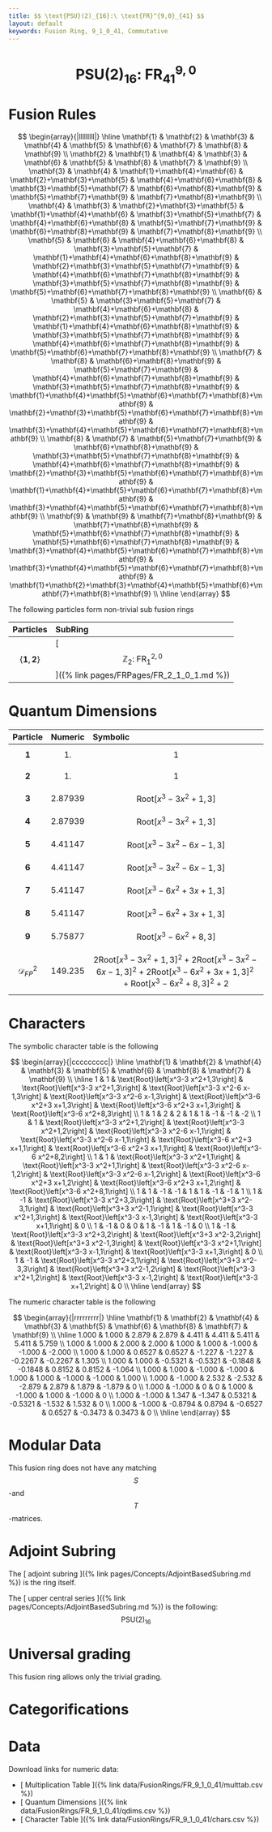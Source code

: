 ```yaml
---
title: $$ \text{PSU}(2)_{16}:\ \text{FR}^{9,0}_{41} $$
layout: default
keywords: Fusion Ring, 9_1_0_41, Commutative
---
```

# $$ \text{PSU}(2)_{16}:\ \text{FR}^{9,0}_{41} $$


# Fusion Rules

$$
\begin{array}{|lllllllll|}
\hline
 \mathbf{1} & \mathbf{2} & \mathbf{3} & \mathbf{4} & \mathbf{5} & \mathbf{6} & \mathbf{7} & \mathbf{8} & \mathbf{9} \\
 \mathbf{2} & \mathbf{1} & \mathbf{4} & \mathbf{3} & \mathbf{6} & \mathbf{5} & \mathbf{8} & \mathbf{7} & \mathbf{9} \\
 \mathbf{3} & \mathbf{4} & \mathbf{1}+\mathbf{4}+\mathbf{6} & \mathbf{2}+\mathbf{3}+\mathbf{5} & \mathbf{4}+\mathbf{6}+\mathbf{8} & \mathbf{3}+\mathbf{5}+\mathbf{7} & \mathbf{6}+\mathbf{8}+\mathbf{9} & \mathbf{5}+\mathbf{7}+\mathbf{9} & \mathbf{7}+\mathbf{8}+\mathbf{9} \\
 \mathbf{4} & \mathbf{3} & \mathbf{2}+\mathbf{3}+\mathbf{5} & \mathbf{1}+\mathbf{4}+\mathbf{6} & \mathbf{3}+\mathbf{5}+\mathbf{7} & \mathbf{4}+\mathbf{6}+\mathbf{8} & \mathbf{5}+\mathbf{7}+\mathbf{9} & \mathbf{6}+\mathbf{8}+\mathbf{9} & \mathbf{7}+\mathbf{8}+\mathbf{9} \\
 \mathbf{5} & \mathbf{6} & \mathbf{4}+\mathbf{6}+\mathbf{8} & \mathbf{3}+\mathbf{5}+\mathbf{7} & \mathbf{1}+\mathbf{4}+\mathbf{6}+\mathbf{8}+\mathbf{9} & \mathbf{2}+\mathbf{3}+\mathbf{5}+\mathbf{7}+\mathbf{9} & \mathbf{4}+\mathbf{6}+\mathbf{7}+\mathbf{8}+\mathbf{9} & \mathbf{3}+\mathbf{5}+\mathbf{7}+\mathbf{8}+\mathbf{9} & \mathbf{5}+\mathbf{6}+\mathbf{7}+\mathbf{8}+\mathbf{9} \\
 \mathbf{6} & \mathbf{5} & \mathbf{3}+\mathbf{5}+\mathbf{7} & \mathbf{4}+\mathbf{6}+\mathbf{8} & \mathbf{2}+\mathbf{3}+\mathbf{5}+\mathbf{7}+\mathbf{9} & \mathbf{1}+\mathbf{4}+\mathbf{6}+\mathbf{8}+\mathbf{9} & \mathbf{3}+\mathbf{5}+\mathbf{7}+\mathbf{8}+\mathbf{9} & \mathbf{4}+\mathbf{6}+\mathbf{7}+\mathbf{8}+\mathbf{9} & \mathbf{5}+\mathbf{6}+\mathbf{7}+\mathbf{8}+\mathbf{9} \\
 \mathbf{7} & \mathbf{8} & \mathbf{6}+\mathbf{8}+\mathbf{9} & \mathbf{5}+\mathbf{7}+\mathbf{9} & \mathbf{4}+\mathbf{6}+\mathbf{7}+\mathbf{8}+\mathbf{9} & \mathbf{3}+\mathbf{5}+\mathbf{7}+\mathbf{8}+\mathbf{9} & \mathbf{1}+\mathbf{4}+\mathbf{5}+\mathbf{6}+\mathbf{7}+\mathbf{8}+\mathbf{9} & \mathbf{2}+\mathbf{3}+\mathbf{5}+\mathbf{6}+\mathbf{7}+\mathbf{8}+\mathbf{9} & \mathbf{3}+\mathbf{4}+\mathbf{5}+\mathbf{6}+\mathbf{7}+\mathbf{8}+\mathbf{9} \\
 \mathbf{8} & \mathbf{7} & \mathbf{5}+\mathbf{7}+\mathbf{9} & \mathbf{6}+\mathbf{8}+\mathbf{9} & \mathbf{3}+\mathbf{5}+\mathbf{7}+\mathbf{8}+\mathbf{9} & \mathbf{4}+\mathbf{6}+\mathbf{7}+\mathbf{8}+\mathbf{9} & \mathbf{2}+\mathbf{3}+\mathbf{5}+\mathbf{6}+\mathbf{7}+\mathbf{8}+\mathbf{9} & \mathbf{1}+\mathbf{4}+\mathbf{5}+\mathbf{6}+\mathbf{7}+\mathbf{8}+\mathbf{9} & \mathbf{3}+\mathbf{4}+\mathbf{5}+\mathbf{6}+\mathbf{7}+\mathbf{8}+\mathbf{9} \\
 \mathbf{9} & \mathbf{9} & \mathbf{7}+\mathbf{8}+\mathbf{9} & \mathbf{7}+\mathbf{8}+\mathbf{9} & \mathbf{5}+\mathbf{6}+\mathbf{7}+\mathbf{8}+\mathbf{9} & \mathbf{5}+\mathbf{6}+\mathbf{7}+\mathbf{8}+\mathbf{9} & \mathbf{3}+\mathbf{4}+\mathbf{5}+\mathbf{6}+\mathbf{7}+\mathbf{8}+\mathbf{9} & \mathbf{3}+\mathbf{4}+\mathbf{5}+\mathbf{6}+\mathbf{7}+\mathbf{8}+\mathbf{9} & \mathbf{1}+\mathbf{2}+\mathbf{3}+\mathbf{4}+\mathbf{5}+\mathbf{6}+\mathbf{7}+\mathbf{8}+\mathbf{9} \\
\hline
\end{array}
$$


The following particles form non-trivial sub fusion rings

| Particles | SubRing |
| :------ | :------ |
| $$ \{\mathbf{1},\mathbf{2}\} $$ | [ $$ \mathbb{Z}_2:\ \text{FR}^{2,0}_{1} $$ ]({% link pages/FRPages/FR_2_1_0_1.md %}) |

# Quantum Dimensions

| Particle | Numeric | Symbolic |
| :------ | :------ | :------ |
| $$ \mathbf{1} $$ | $$ 1. $$ | $$ 1 $$ |
| $$ \mathbf{2} $$ | $$ 1. $$ | $$ 1 $$ |
| $$ \mathbf{3} $$ | $$ 2.87939 $$ | $$ \text{Root}\left[x^3-3 x^2+1,3\right] $$ |
| $$ \mathbf{4} $$ | $$ 2.87939 $$ | $$ \text{Root}\left[x^3-3 x^2+1,3\right] $$ |
| $$ \mathbf{5} $$ | $$ 4.41147 $$ | $$ \text{Root}\left[x^3-3 x^2-6 x-1,3\right] $$ |
| $$ \mathbf{6} $$ | $$ 4.41147 $$ | $$ \text{Root}\left[x^3-3 x^2-6 x-1,3\right] $$ |
| $$ \mathbf{7} $$ | $$ 5.41147 $$ | $$ \text{Root}\left[x^3-6 x^2+3 x+1,3\right] $$ |
| $$ \mathbf{8} $$ | $$ 5.41147 $$ | $$ \text{Root}\left[x^3-6 x^2+3 x+1,3\right] $$ |
| $$ \mathbf{9} $$ | $$ 5.75877 $$ | $$ \text{Root}\left[x^3-6 x^2+8,3\right] $$ |
| $$ \mathcal{D}_{FP}^2 $$ | $$ 149.235 $$ | $$ 2 \text{Root}\left[x^3-3 x^2+1,3\right]^2+2 \text{Root}\left[x^3-3 x^2-6 x-1,3\right]^2+2 \text{Root}\left[x^3-6 x^2+3 x+1,3\right]^2+\text{Root}\left[x^3-6 x^2+8,3\right]^2+2 $$ |

# Characters

The symbolic character table is the following

$$
\begin{array}{|ccccccccc|}
\hline
 \mathbf{1} & \mathbf{2} & \mathbf{4} & \mathbf{3} & \mathbf{5} & \mathbf{6} & \mathbf{8} & \mathbf{7} & \mathbf{9} \\
\hline
 1 & 1 & \text{Root}\left[x^3-3 x^2+1,3\right] & \text{Root}\left[x^3-3 x^2+1,3\right] & \text{Root}\left[x^3-3 x^2-6 x-1,3\right] & \text{Root}\left[x^3-3 x^2-6 x-1,3\right] & \text{Root}\left[x^3-6 x^2+3 x+1,3\right] & \text{Root}\left[x^3-6 x^2+3 x+1,3\right] & \text{Root}\left[x^3-6 x^2+8,3\right] \\
 1 & 1 & 2 & 2 & 1 & 1 & -1 & -1 & -2 \\
 1 & 1 & \text{Root}\left[x^3-3 x^2+1,2\right] & \text{Root}\left[x^3-3 x^2+1,2\right] & \text{Root}\left[x^3-3 x^2-6 x-1,1\right] & \text{Root}\left[x^3-3 x^2-6 x-1,1\right] & \text{Root}\left[x^3-6 x^2+3 x+1,1\right] & \text{Root}\left[x^3-6 x^2+3 x+1,1\right] & \text{Root}\left[x^3-6 x^2+8,2\right] \\
 1 & 1 & \text{Root}\left[x^3-3 x^2+1,1\right] & \text{Root}\left[x^3-3 x^2+1,1\right] & \text{Root}\left[x^3-3 x^2-6 x-1,2\right] & \text{Root}\left[x^3-3 x^2-6 x-1,2\right] & \text{Root}\left[x^3-6 x^2+3 x+1,2\right] & \text{Root}\left[x^3-6 x^2+3 x+1,2\right] & \text{Root}\left[x^3-6 x^2+8,1\right] \\
 1 & 1 & -1 & -1 & 1 & 1 & -1 & -1 & 1 \\
 1 & -1 & \text{Root}\left[x^3-3 x^2+3,3\right] & \text{Root}\left[x^3+3 x^2-3,1\right] & \text{Root}\left[x^3+3 x^2-1,1\right] & \text{Root}\left[x^3-3 x^2+1,3\right] & \text{Root}\left[x^3-3 x-1,3\right] & \text{Root}\left[x^3-3 x+1,1\right] & 0 \\
 1 & -1 & 0 & 0 & 1 & -1 & 1 & -1 & 0 \\
 1 & -1 & \text{Root}\left[x^3-3 x^2+3,2\right] & \text{Root}\left[x^3+3 x^2-3,2\right] & \text{Root}\left[x^3+3 x^2-1,3\right] & \text{Root}\left[x^3-3 x^2+1,1\right] & \text{Root}\left[x^3-3 x-1,1\right] & \text{Root}\left[x^3-3 x+1,3\right] & 0 \\
 1 & -1 & \text{Root}\left[x^3-3 x^2+3,1\right] & \text{Root}\left[x^3+3 x^2-3,3\right] & \text{Root}\left[x^3+3 x^2-1,2\right] & \text{Root}\left[x^3-3 x^2+1,2\right] & \text{Root}\left[x^3-3 x-1,2\right] & \text{Root}\left[x^3-3 x+1,2\right] & 0 \\
\hline
\end{array}
$$

The numeric character table is the following

$$
\begin{array}{|rrrrrrrrr|}
\hline
 \mathbf{1} & \mathbf{2} & \mathbf{4} & \mathbf{3} & \mathbf{5} & \mathbf{6} & \mathbf{8} & \mathbf{7} & \mathbf{9} \\
\hline
 1.000 & 1.000 & 2.879 & 2.879 & 4.411 & 4.411 & 5.411 & 5.411 & 5.759 \\
 1.000 & 1.000 & 2.000 & 2.000 & 1.000 & 1.000 & -1.000 & -1.000 & -2.000 \\
 1.000 & 1.000 & 0.6527 & 0.6527 & -1.227 & -1.227 & -0.2267 & -0.2267 & 1.305 \\
 1.000 & 1.000 & -0.5321 & -0.5321 & -0.1848 & -0.1848 & 0.8152 & 0.8152 & -1.064 \\
 1.000 & 1.000 & -1.000 & -1.000 & 1.000 & 1.000 & -1.000 & -1.000 & 1.000 \\
 1.000 & -1.000 & 2.532 & -2.532 & -2.879 & 2.879 & 1.879 & -1.879 & 0 \\
 1.000 & -1.000 & 0 & 0 & 1.000 & -1.000 & 1.000 & -1.000 & 0 \\
 1.000 & -1.000 & 1.347 & -1.347 & 0.5321 & -0.5321 & -1.532 & 1.532 & 0 \\
 1.000 & -1.000 & -0.8794 & 0.8794 & -0.6527 & 0.6527 & -0.3473 & 0.3473 & 0 \\
\hline
\end{array}
$$

# Modular Data

This fusion ring does not have any matching $$ S $$-and $$ T $$-matrices.

# Adjoint Subring

The [ adjoint subring ]({% link pages/Concepts/AdjointBasedSubring.md %}) is the ring itself.

The [ upper central series ]({% link pages/Concepts/AdjointBasedSubring.md %}) is the following:
$$ \text{PSU}(2)_{16} $$

# Universal grading

This fusion ring allows only the trivial grading.

# Categorifications



# Data

Download links for numeric data:

* [ Multiplication Table ]({% link data/FusionRings/FR_9_1_0_41/multtab.csv %})
* [ Quantum Dimensions ]({% link data/FusionRings/FR_9_1_0_41/qdims.csv %})
* [ Character Table ]({% link data/FusionRings/FR_9_1_0_41/chars.csv %})